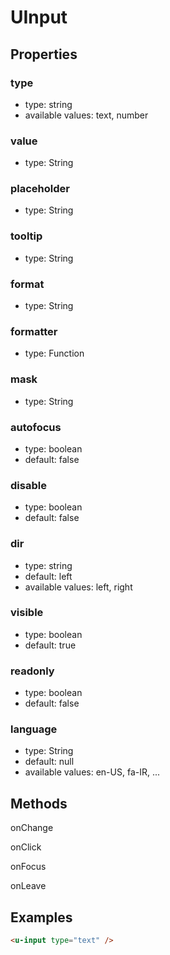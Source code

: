 # UInput

## Properties

### type

* type: string
* available values: text, number

### value

* type: String

### placeholder

* type: String

### tooltip

* type: String

### format

* type: String

### formatter

* type: Function

### mask

* type: String

### autofocus

* type: boolean
* default: false

### disable

* type: boolean
* default: false

### dir

* type: string
* default: left
* available values: left, right

### visible

* type: boolean
* default: true

### readonly

* type: boolean
* default: false

### language

* type: String
* default: null
* available values: en-US, fa-IR, ...

## Methods

onChange

onClick

onFocus

onLeave

## Examples

```html
<u-input type="text" />
```

